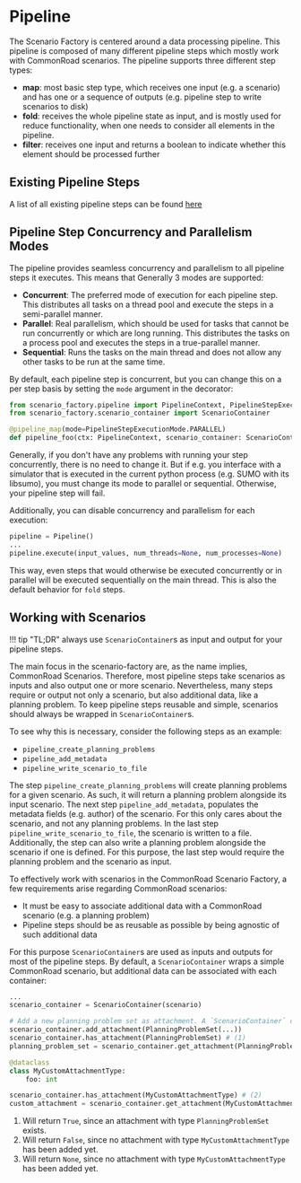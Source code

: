 # Pipeline

The Scenario Factory is centered around a data processing pipeline. This pipeline is composed of many different pipeline steps which mostly work with CommonRoad scenarios. The pipeline supports three different step types:

* __map__: most basic step type, which receives one input (e.g. a scenario) and has one or a sequence of outputs (e.g. pipeline step to write scenarios to disk)
* __fold__: receives the whole pipeline state as input, and is mostly used for reduce functionality, when one needs to consider all elements in the pipeline.
* __filter__: receives one input and returns a boolean to indicate whether this element should be processed further

## Existing Pipeline Steps

A list of all existing pipeline steps can be found [here](../api/pipeline_steps)

## Pipeline Step Concurrency and Parallelism Modes

The pipeline provides seamless concurrency and parallelism to all pipeline steps it executes. This means that
Generally 3 modes are supported:

* __Concurrent__: The preferred mode of execution for each pipeline step. This distributes all tasks on a thread pool and execute the steps in a semi-parallel manner.
* __Parallel__: Real parallelism, which should be used for tasks that cannot be run concurrently or which are long running. This distributes the tasks on a process pool and executes the steps in a true-parallel manner.
* __Sequential__: Runs the tasks on the main thread and does not allow any other tasks to be run at the same time.

By default, each pipeline step is concurrent, but you can change this on a per step basis by setting the `mode` argument in the decorator:

```python
from scenario_factory.pipeline import PipelineContext, PipelineStepExecutionMode, pipeline_map
from scenario_factory.scenario_container import ScenarioContainer

@pipeline_map(mode=PipelineStepExecutionMode.PARALLEL)
def pipeline_foo(ctx: PipelineContext, scenario_container: ScenarioContainer) -> ScenarioContainer:...

```

Generally, if you don't have any problems with running your step concurrently, there is no need to change it. But if e.g. you interface with a simulator that is executed in the current python process (e.g. SUMO with its libsumo), you must change its mode to parallel or sequential. Otherwise, your pipeline step will fail.

Additionally, you can disable concurrency and parallelism for each execution:

```python
pipeline = Pipeline()
...
pipeline.execute(input_values, num_threads=None, num_processes=None)
```

This way, even steps that would otherwise be executed concurrently or in parallel will be executed sequentially on the main thread. This is also the default behavior for `fold` steps.


## Working with Scenarios

!!! tip "TL;DR"
    always use `ScenarioContainer`s as input and output for your pipeline steps.

The main focus in the scenario-factory are, as the name implies, CommonRoad Scenarios. Therefore, most pipeline steps take scenarios as inputs and also output one or more scenario. Nevertheless, many steps require or output not only a scenario, but also additional data, like a planning problem. To keep pipeline steps reusable and simple, scenarios should always be wrapped in `ScenarioContainer`s.

To see why this is necessary, consider the following steps as an example:

* `pipeline_create_planning_problems`
* `pipeline_add_metadata`
* `pipeline_write_scenario_to_file`

The step `pipeline_create_planning_problems` will create planning problems for a given scenario. As such, it will return a planning problem alongside its input scenario. The next step `pipeline_add_metadata`, populates the metadata fields (e.g. author) of the scenario. For this  only cares about the scenario, and not any planning problems. In the last step `pipeline_write_scenario_to_file`, the scenario is written to a file. Additionally, the step can also write a planning problem alongside the scenario if one is defined. For this purpose, the last step would require the planning problem and the scenario as input.

To effectively work with scenarios in the CommonRoad Scenario Factory, a few requirements arise regarding CommonRoad scenarios:
* It must be easy to associate additional data with a CommonRoad scenario (e.g. a planning problem)
* Pipeline steps should be as reusable as possible by being agnostic of such additional data

For this purpose `ScenarioContainer`s are used as inputs and outputs for most of the pipeline steps. By default, a `ScenarioContainer` wraps a simple CommonRoad scenario, but additional data can be associated with each container:

```python
...
scenario_container = ScenarioContainer(scenario)

# Add a new planning problem set as attachment. A `ScenarioContainer` can always have only one attachment of a specific type, e.g., PlanningProblemSet.
scenario_container.add_attachment(PlanningProblemSet(...))
scenario_container.has_attachment(PlanningProblemSet) # (1)
planning_problem_set = scenario_container.get_attachment(PlanningProblemSet)

@dataclass
class MyCustomAttachmentType:
    foo: int

scenario_container.has_attachment(MyCustomAttachmentType) # (2)
custom_attachment = scenario_container.get_attachment(MyCustomAttachmentType) # (3)
```

1. Will return `True`, since an attachment with type `PlanningProblemSet` exists.
2. Will return `False`, since no attachment with type `MyCustomAttachmentType` has been added yet.
3. Will return `None`, since no attachment with type `MyCustomAttachmentType` has been added yet.
